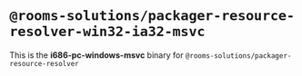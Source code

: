# `@rooms-solutions/packager-resource-resolver-win32-ia32-msvc`

This is the **i686-pc-windows-msvc** binary for `@rooms-solutions/packager-resource-resolver`
